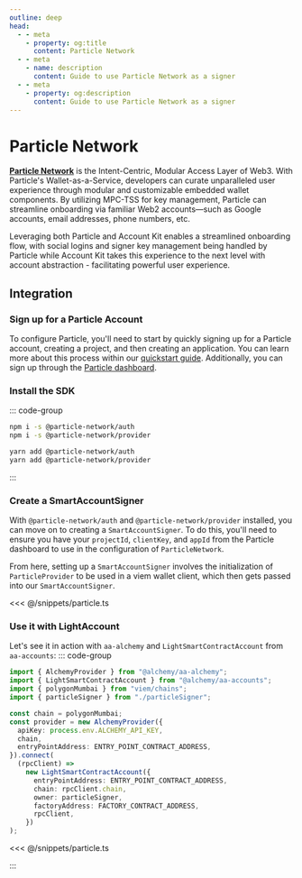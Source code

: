 ```yaml
---
outline: deep
head:
  - - meta
    - property: og:title
      content: Particle Network
  - - meta
    - name: description
      content: Guide to use Particle Network as a signer
  - - meta
    - property: og:description
      content: Guide to use Particle Network as a signer
---
```


# Particle Network

[**Particle Network**](https://particle.network/) is the Intent-Centric, Modular Access Layer of Web3. With Particle's Wallet-as-a-Service, developers can curate unparalleled user experience through modular and customizable embedded wallet components. By utilizing MPC-TSS for key management, Particle can streamline onboarding via familiar Web2 accounts—such as Google accounts, email addresses, phone numbers, etc.

Leveraging both Particle and Account Kit enables a streamlined onboarding flow, with social logins and signer key management being handled by Particle while Account Kit takes this experience to the next level with account abstraction - facilitating powerful user experience.

## Integration

### Sign up for a Particle Account

To configure Particle, you'll need to start by quickly signing up for a Particle account, creating a project, and then creating an application. You can learn more about this process within our [quickstart guide](https://docs.particle.network/getting-started/dashboard/manage-projects). Additionally, you can sign up through the [Particle dashboard](https://dashboard.particle.network/#/login).

### Install the SDK

::: code-group

```bash [npm]
npm i -s @particle-network/auth
npm i -s @particle-network/provider
```

```bash [yarn]
yarn add @particle-network/auth
yarn add @particle-network/provider
```

:::

### Create a SmartAccountSigner

With `@particle-network/auth` and `@particle-network/provider` installed, you can move on to creating a `SmartAccountSigner`. To do this, you'll need to ensure you have your `projectId`, `clientKey`, and `appId` from the Particle dashboard to use in the configuration of `ParticleNetwork`.

From here, setting up a `SmartAccountSigner` involves the initialization of `ParticleProvider` to be used in a viem wallet client, which then gets passed into our `SmartAccountSigner`.

<<< @/snippets/particle.ts

### Use it with LightAccount

Let's see it in action with `aa-alchemy` and `LightSmartContractAccount` from `aa-accounts`:
::: code-group

```ts [example.ts]
import { AlchemyProvider } from "@alchemy/aa-alchemy";
import { LightSmartContractAccount } from "@alchemy/aa-accounts";
import { polygonMumbai } from "viem/chains";
import { particleSigner } from "./particleSigner";

const chain = polygonMumbai;
const provider = new AlchemyProvider({
  apiKey: process.env.ALCHEMY_API_KEY,
  chain,
  entryPointAddress: ENTRY_POINT_CONTRACT_ADDRESS,
}).connect(
  (rpcClient) =>
    new LightSmartContractAccount({
      entryPointAddress: ENTRY_POINT_CONTRACT_ADDRESS,
      chain: rpcClient.chain,
      owner: particleSigner,
      factoryAddress: FACTORY_CONTRACT_ADDRESS,
      rpcClient,
    })
);
```

<<< @/snippets/particle.ts

:::
